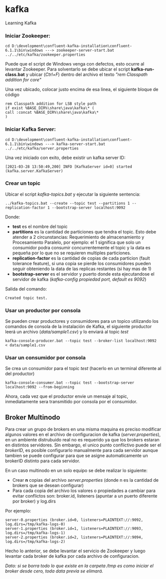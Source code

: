 # kafka
Learning Kafka

### Iniciar Zookeeper: 

```cd D:\development\confluent-kafka-installation\confluent-6.1.1\bin\windows ---> zookeeper-server-start.bat ../../etc/kafka/zookeeper.properties```

Puede que el script de Windows venga con defectos, esto ocurre al levantar Zookeeper. Para solventarlo se debe ubicar el script **kafka-run-class.bat** y ubicar (*Ctrl+F*) dentro del archivo el texto *"rem Classpath addition for core"*

Una vez ubicado, colocar justo encima de esa linea, el siguiente bloque de código

```
rem Classpath addition for LSB style path
if exist %BASE_DIR%\share\java\kafka\* (
call :concat %BASE_DIR%\share\java\kafka\*
)
```

### Iniciar Kafka Server: 

```cd D:\development\confluent-kafka-installation\confluent-6.1.1\bin\windows ---> kafka-server-start.bat ../../etc/kafka/server.properties```

Una vez iniciado con exito, debe existir un kafka server ID:

``` 
[2021-03-28 13:50:49,200] INFO [KafkaServer id=0] started (kafka.server.KafkaServer)
```

### Crear un topic

Ubicar el script *kafka-topics.bat* y ejecutar la siguiente sentencia:

```
../kafka-topics.bat --create --topic test --partitions 1 --replication-factor 1 --bootstrap-server localhost:9092
```

Donde:
- **test** es el nombre del topic
- **partitions** es la cantidad de particiones que tendra el topic. Esto debe atender a 2 circunstancias: Requerimiento de almacenamiento y Procesamiento Paralelo, por ejemplo: el 1 significa que solo un consumidor podra consumir concurrentemente el topic y la data es pequeña por lo que no se requieren multiples particiones.
- **replication-factor** es la cantidad de copias de cada particion (fault tolerance feature), si una copia se pierde los consumidores pueden seguir obteniendo la data de las replicas restantes (si hay mas de 1)
- **bootstrap-server** es el servidor y puerto donde esta ejecutandose el servidor de kafka (*kafka-config propiedad port, default es 9092*)

Salida del comando:

```
Created topic test.
```

### Usar un productor por consola

Se pueden crear productores y consumidores para un topico utilizando los comandos de consola de la instalación de Kafka, el siguiente productor leerá un archivo (*data/sample1.csv*) y lo enviará al topic *test*

```
kafka-console-producer.bat --topic test --broker-list localhost:9092  < data/sample1.csv
```

### Usar un consumidor por consola

Se crea un consumidor para el topic *test* (hacerlo en un terminal diferente al del productor)

```
kafka-console-consumer.bat --topic test --bootstrap-server localhost:9092 --from-beginning
```

Ahora, cada vez que el productor envie un mensaje al topic, inmediatamente sera transmitido por consola por el consumidor.

## Broker Multinodo

Para crear un grupo de brokers en una misma maquina es preciso modificar algunos valores en el archivo de configuracion de kafka (*server.properties*), en un ambiente distrubuido real no es requerido ya que los brokers estaran en distintos servidores. Sin embargo, el unico punto conflictivo puede ser el *brokerID*, es posible configurarlo manualmente para cada servidor aunque tambien se puede configurar para que se asigne automaticamente un brokerID distinto para cada servidor.

En un caso multinodo en un solo equipo se debe realizar lo siguiente:

- Crear **n** copias del archivo *server.properties* (donde n es la cantidad de brokers que se desean configurar)
- Para cada copia del archivo los valores o propiedades a cambiar para evitar conflictos son: broker.id, listeners (apuntar a un puerto diferente por broker) y log.dirs

Por ejemplo:

```
server-0.properties (broker.id=0, listeners=PLAINTEXT://:9092, log.dirs=/tmp/kafka-logs-0)
server-1.properties (broker.id=1, listeners=PLAINTEXT://:9093, log.dirs=/tmp/kafka-logs-1)
server-2.properties (broker.id=2, listeners=PLAINTEXT://:9094, log.dirs=/tmp/kafka-logs-2)
```

Hecho lo anterior, se debe levantar el servicio de Zookeeper y luego levantar cada broker de kafka por cada archivo de configuracion.

*Dato: si se borra todo lo que existe en la carpeta /tmp es como iniciar el broker desde cero, toda data previa se elimará.*



